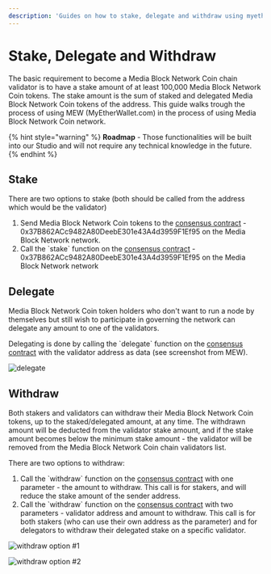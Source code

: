 ```yaml
---
description: 'Guides on how to stake, delegate and withdraw using myetherwallet.com'
---
```


# Stake, Delegate and Withdraw

The basic requirement to become a Media Block Network Coin chain validator is to have a stake amount of at least 100,000 Media Block Network Coin tokens. The stake amount is the sum of staked and delegated Media Block Network Coin tokens of the address. This guide walks trough the process of using MEW \(MyEtherWallet.com\) in the process of using Media Block Network Coin network.

{% hint style="warning" %}
**Roadmap** - Those functionalities will be built into our Studio and will not require any technical knowledge in the future.
{% endhint %}

## Stake

There are two options to stake \(both should be called from the address which would be the validator\)

1. Send Media Block Network Coin tokens to the [consensus contract](https://payscan.live/address/0x37B862ACc9482A80DeebE301e43A4d3959F1Ef95) - 0x37B862ACc9482A80DeebE301e43A4d3959F1Ef95 on the Media Block Network network.
2. Call the \`stake\` function on the [consensus contract](https://payscan.live/address/0x37B862ACc9482A80DeebE301e43A4d3959F1Ef95) - 0x37B862ACc9482A80DeebE301e43A4d3959F1Ef95 on the Media Block Network network

 

## Delegate

Media Block Network Coin token holders who don't want to run a node by themselves but still wish to participate in governing the network can delegate any amount to one of the validators.

Delegating is done by calling the \`delegate\` function on the [consensus contract](https://payscan.live/address/0x37B862ACc9482A80DeebE301e43A4d3959F1Ef95) with the validator address as data \(see screenshot from MEW\).

![delegate](../../.gitbook/assets/screen-shot-2019-09-04-at-14.59.27.png)

## Withdraw

Both stakers and validators can withdraw their Media Block Network Coin tokens, up to the staked/delegated amount, at any time. The withdrawn amount will be deducted from the validator stake amount, and if the stake amount becomes below the minimum stake amount - the validator will be removed from the Media Block Network Coin chain validators list.

There are two options to withdraw:

1. Call the \`withdraw\` function on the [consensus contract](https://payscan.live/address/0x37B862ACc9482A80DeebE301e43A4d3959F1Ef95) with one parameter - the amount to withdraw. This call is for stakers, and will reduce the stake amount of the sender address.
2. Call the \`withdraw\` function on the [consensus contract](https://payscan.live/address/0x37B862ACc9482A80DeebE301e43A4d3959F1Ef95) with two parameters - validator address and amount to withdraw. This call is for both stakers \(who can use their own address as the parameter\) and for delegators to withdraw their delegated stake on a specific validator.

![withdraw option \#1](../../.gitbook/assets/screen-shot-2019-09-04-at-15.01.15.png)

![withdraw option \#2](../../.gitbook/assets/screen-shot-2019-09-04-at-15.01.25.png)

